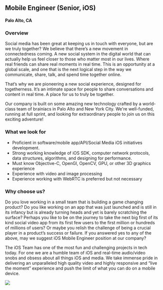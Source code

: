 ## Mobile Engineer (Senior, iOS)
#### Palo Alto, CA

### Overview
Social media has been great at keeping us in touch with everyone, but are we truly together? We believe that there’s a new movement in connectedness coming. A new social system in the digital world that can actually help us feel closer to those who matter most in our lives. Where real friends can share real moments in real time. This is an opportunity at a global scale, and one that is the next logical step in the way we communicate, share, talk, and spend time together online.

That’s why we are pioneering a new social experience, designed for togetherness. It’s an intimate space for people to share conversations and content in real time. A place for us to truly be together. 

Our company is built on some amazing new technology crafted by a world-class team of brainiacs in Palo Alto and New York City. We're well-funded, running at full sprint, and looking for extraordinary people to join us on this exciting adventure!

### What we look for
+ Proficient in software/mobile app/API/Social Media iOS initiatives development.
+ Strong working knowledge of iOS SDK, computer network protocols, data structures, algorithms, and designing for performance.
+ Must know Objective-C, OpenGl, OpenCV, GPU, or other 3D graphics experience
+ Experience with video and image processing
+ Experience working with WebRTC is preferred but not necessary

### Why choose us?
Do you love working in a small team that is building a game changing product? Do you like working on an app that was just launched and is still in its infancy but is already turning heads and yet is barely scratching the surface? Perhaps you like to be on the journey to take the next big first of its kind social video app from its first few users to the first million or hundreds of millions of users? Or maybe you relish the challenge of being a crucial player in a product’s success or failure. If you answered yes to any of the above, may we suggest iOS Mobile Engineer position at our company?

The iOS Team has one of the most fun and challenging projects in tech today. For one we are a humble team of iOS and real-time audio/video snobs and obsess about all things iOS and media. We take immense pride in delivering an unparalleled high quality video and highly responsive and “live the moment” experience and push the limit of what you can do on a mobile device.


[<img src="https://dabuttonfactory.com/button.png?t=Apply&f=Calibri-Bold&ts=24&tc=fff&tshs=1&tshc=000&hp=20&vp=8&c=5&bgt=gradient&bgc=3d85c6&ebgc=073763">](https://letsrockit.co/users/auth/github?job_id=qwlydgltzq-mobile-engineer-senior-ios/)
